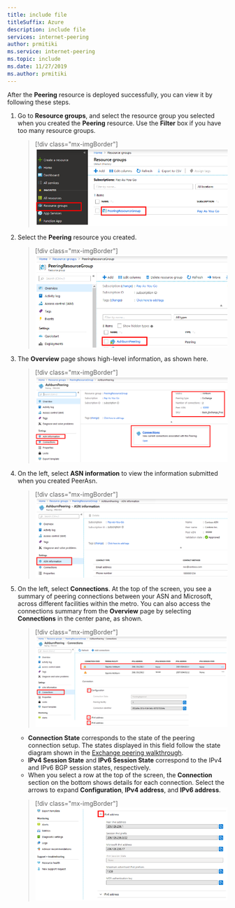 ```yaml
---
title: include file
titleSuffix: Azure
description: include file
services: internet-peering
author: prmitiki
ms.service: internet-peering
ms.topic: include
ms.date: 11/27/2019
ms.author: prmitiki
---
```


After the **Peering** resource is deployed successfully, you can view it by following these steps.

1. Go to **Resource groups**, and select the resource group you selected when you created the **Peering** resource. Use the **Filter** box if you have too many resource groups.

    > [!div class="mx-imgBorder"]
    > ![Resource groups](../media/setup-direct-get-resourcegroup.png)

1. Select the **Peering** resource you created.

    > [!div class="mx-imgBorder"]
    > ![Peering resource view](../media/setup-direct-get-open.png)

1. The **Overview** page shows high-level information, as shown here.

    > [!div class="mx-imgBorder"]
    > ![Peering resource Overview pane](../media/setup-exchange-get-overview.png)

1. On the left, select **ASN information** to view the information submitted when you created PeerAsn.

    > [!div class="mx-imgBorder"]
    > ![Peering resource ASN information](../media/setup-direct-get-asninfo.png)

1. On the left, select **Connections**. At the top of the screen, you see a summary of peering connections between your ASN and Microsoft, across different facilities within the metro. You can also access the connections summary from the **Overview** page by selecting **Connections** in the center pane, as shown.

    > [!div class="mx-imgBorder"]
    > ![Peering resource Connections](../media/setup-exchange-get-connectionssummary.png)

    * **Connection State** corresponds to the state of the peering connection setup. The states displayed in this field follow the state diagram shown in the [Exchange peering walkthrough](../walkthrough-exchange-all.md).
    * **IPv4 Session State** and **IPv6 Session State** correspond to the IPv4 and IPv6 BGP session states, respectively.  
    * When you select a row at the top of the screen, the **Connection** section on the bottom shows details for each connection. Select the arrows to expand **Configuration**, **IPv4 address**, and **IPv6 address**.

    > [!div class="mx-imgBorder"]
    > ![Peering resource view](../media/setup-exchange-get-connectionsipv4.png)
